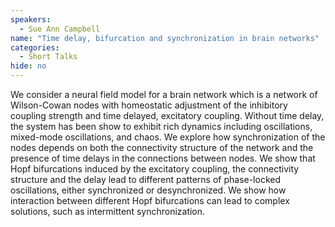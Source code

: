 ```yaml
---
speakers:
  - Sue Ann Campbell
name: "Time delay, bifurcation and synchronization in brain networks"
categories:
  - Short Talks
hide: no
---
```

We consider a neural field model for a brain network which is a network of Wilson-Cowan nodes with homeostatic adjustment of the inhibitory coupling strength and time delayed, excitatory coupling.  Without time delay, the system has been show to exhibit rich dynamics including oscillations, mixed-mode oscillations, and chaos.  We explore how synchronization of the nodes depends on both the connectivity structure of the network and the presence of time delays in the connections between nodes.  We show that Hopf bifurcations induced by the excitatory coupling, the connectivity structure and the delay lead to different patterns of phase-locked oscillations, either synchronized or desynchronized. We show how interaction between different Hopf bifurcations can lead to complex solutions, such as intermittent synchronization.

